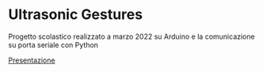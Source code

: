 # Ultrasonic Gestures

Progetto scolastico realizzato a marzo 2022 su Arduino e la comunicazione su porta seriale con Python

[Presentazione](https://www.canva.com/design/DAE5xAFtxTU/FEOOOAD-Z2FL9yCiaY4Sog/edit?utm_content=DAE5xAFtxTU&utm_campaign=designshare&utm_medium=link2&utm_source=sharebutton)